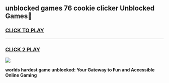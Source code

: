 
## unblocked games 76 cookie clicker Unblocked Games👋
<h3>
<a href="https://premium.freeplayer.one?title=unblocked_games_76_cookie_clicker&ref=16F">CLICK TO PLAY</a></h3>
<hr>

<h3>
<a href="https://premium.freeplayer.one?title=unblocked_games_76_cookie_clicker&ref=16F">CLICK 2 PLAY</a>
  
</h3>

<a href="https://premium.freeplayer.one?title=unblocked_games_76_cookie_clicker&ref=16F/"><img src="https://clearcache.store/games.png"></a>


**worlds hardest game unblocked: Your Gateway to Fun and Accessible Online Gaming**
